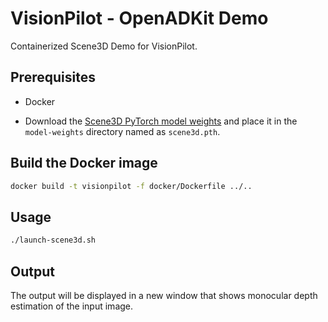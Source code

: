 # VisionPilot - OpenADKit Demo

Containerized Scene3D Demo for VisionPilot.

## Prerequisites

- Docker

- Download the [Scene3D PyTorch model weights](https://github.com/autowarefoundation/autoware.privately-owned-vehicles/tree/main/Models#scene3d---monocular-depth-estimation) and place it in the `model-weights` directory named as `scene3d.pth`.

## Build the Docker image

```bash
docker build -t visionpilot -f docker/Dockerfile ../..
```

## Usage

```bash
./launch-scene3d.sh
```

## Output

The output will be displayed in a new window that shows monocular depth estimation of the input image.
